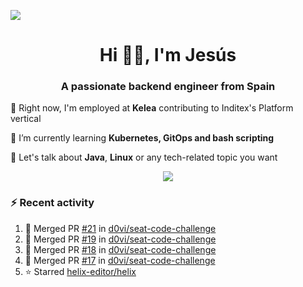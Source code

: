 [![](https://img.shields.io/badge/Jesús_Iglesias-0077B5?style=flat&logo=linkedin&logoColor=white)][linkedin]

<h1 align="center">Hi 👋🏻️, I'm Jesús</h1>
<h3 align="center">A passionate backend engineer from Spain</h3>

🔭 Right now, I'm employed at **Kelea** contributing to Inditex's Platform vertical

🌱 I’m currently learning **Kubernetes, GitOps and bash scripting**

💬 Let's talk about **Java**, **Linux** or any tech-related topic you want

<p align="center">
  <a href="https://skillicons.dev">
    <img src="https://skillicons.dev/icons?i=java,kotlin,spring,postgres,git,kubernetes,docker,kafka,aws,elasticsearch,linux" />
  </a>
</p>

### ⚡ Recent activity

<!--RECENT_ACTIVITY:start-->
1. 🎉 Merged PR [#21](https://github.com/d0vi/seat-code-challenge/pull/21) in [d0vi/seat-code-challenge](https://github.com/d0vi/seat-code-challenge)<br>
2. 🎉 Merged PR [#19](https://github.com/d0vi/seat-code-challenge/pull/19) in [d0vi/seat-code-challenge](https://github.com/d0vi/seat-code-challenge)<br>
3. 🎉 Merged PR [#18](https://github.com/d0vi/seat-code-challenge/pull/18) in [d0vi/seat-code-challenge](https://github.com/d0vi/seat-code-challenge)<br>
4. 🎉 Merged PR [#17](https://github.com/d0vi/seat-code-challenge/pull/17) in [d0vi/seat-code-challenge](https://github.com/d0vi/seat-code-challenge)<br>
5. ⭐ Starred [helix-editor/helix](https://github.com/helix-editor/helix)<br>
<!--RECENT_ACTIVITY:end-->

[linkedin]: https://linkedin.com/in/jesusiglesiasiglesias
[gitlab]: https://gitlab.com/d0vi
